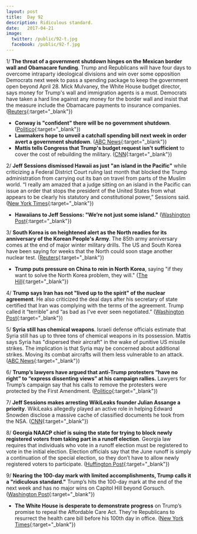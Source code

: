 ```yaml
---
layout: post
title:  Day 92
description: Ridiculous standard.
date:   2017-04-21
image:
  twitter: /public/92-t.jpg
  facebook: /public/92-f.jpg
---
```


1/ **The threat of a government shutdown hinges on the Mexican border wall and Obamacare funding**. Trump and Republicans will have four days to overcome intraparty ideological divisions and win over some opposition Democrats next week to pass a spending package to keep the government open beyond April 28. Mick Mulvaney, the White House budget director, says money for Trump's wall and immigration agents is a must. Democrats have taken a hard line against any money for the border wall and insist that the measure include the Obamacare payments to insurance companies. ([Reuters](http://www.reuters.com/article/us-usa-budget-idUSKBN17N1LK){:target="_blank"})

* **Conway is "confident" there will be no government shutdown**. ([Politico](http://www.politico.com/story/2017/04/21/government-shutdown-kellyanne-conway-237452){:target="_blank"})
* **Lawmakers hope to unveil a catchall spending bill next week in order avert a government shutdown**. ([ABC News](http://abcnews.go.com/Politics/wireStory/trumps-budget-chief-money-border-wall-46930632){:target="_blank"})
* **Mattis tells Congress that Trump's budget request isn't sufficient** to cover the cost of rebuilding the military. ([CNN](http://www.cnn.com/2017/04/21/politics/mattis-military-spending-trump-budget/index.html){:target="_blank"})

2/ **Jeff Sessions dismissed Hawaii as just "an island in the Pacific"** while criticizing a Federal District Court ruling last month that blocked the Trump administration from carrying out its ban on travel from parts of the Muslim world. “I really am amazed that a judge sitting on an island in the Pacific can issue an order that stops the president of the United States from what appears to be clearly his statutory and constitutional power,” Sessions said. ([New York Times](https://www.nytimes.com/2017/04/20/us/politics/jeff-sessions-judge-hawaii-pacific-island.html){:target="_blank"})

* **Hawaiians to Jeff Sessions: "We’re not just some island."** ([Washington Post](https://www.washingtonpost.com/news/morning-mix/wp/2017/04/21/hawaiians-to-jeff-sessions-were-not-just-some-island/){:target="_blank"})

3/ **South Korea is on heightened alert as the North readies for its anniversary of the Korean People's Army**. The 85th army anniversary comes at the end of major winter military drills. The US and South Korea have been saying for weeks that the North could soon stage another nuclear test. ([Reuters](http://www.reuters.com/article/us-northkorea-usa-idUSKBN17N0CE){:target="_blank"})

* **Trump puts pressure on China to rein in North Korea**, saying "if they want to solve the North Korea problem, they will." ([The Hill](http://thehill.com/homenews/administration/329852-trump-if-china-wants-to-solve-north-korean-problem-they-will){:target="_blank"})

4/ **Trump says Iran has not "lived up to the spirit" of the nuclear agreement**. He also criticized the deal days after his secretary of state certified that Iran was complying with the terms of the agreement. Trump called it “terrible” and “as bad as I've ever seen negotiated.” ([Washington Post](https://www.washingtonpost.com/news/post-politics/wp/2017/04/20/trump-says-iran-has-not-lived-up-to-the-spirit-of-the-nuclear-agreement/){:target="_blank"})

5/ **Syria still has chemical weapons**. Israeli defense officials estimate that Syria still has up to three tons of chemical weapons in its possession. Mattis says Syria has "dispersed their aircraft" in the wake of punitive US missile strikes. The implication is that Syria may be concerned about additional strikes. Moving its combat aircrafts will them less vulnerable to an attack. ([ABC News](http://abcnews.go.com/International/wireStory/us-defense-secy-mattis-syria-chemical-weapons-46931091){:target="_blank"})

6/ **Trump’s lawyers have argued that anti-Trump protesters “have no right” to “express dissenting views” at his campaign rallies.** Lawyers for Trump’s campaign say that his calls to remove the protesters were protected by the First Amendment. ([Politico](http://www.politico.com/story/2017/04/20/donald-trump-protest-rallies-speech-237431){:target="_blank"})

7/ **Jeff Sessions makes arresting WikiLeaks founder Julian Assange a priority**. WikiLeaks allegedly played an active role in helping Edward Snowden disclose a massive cache of classified documents he took from the NSA. ([CNN](http://www.cnn.com/2017/04/20/politics/julian-assange-wikileaks-us-charges/index.html){:target="_blank"})

8/ **Georgia NAACP chief is suing the state for trying to block newly registered voters from taking part in a runoff election**. Georgia law requires that individuals who vote in a runoff election must be registered to vote in the initial election. Election officials say that the June runoff is simply a continuation of the special election, so they don’t have to allow newly registered voters to participate. ([Huffington Post](http://www.huffingtonpost.com/entry/georgia-voter-registration-runoff-ossoff_us_58f90c7ce4b06b9cb91505f8){:target="_blank"})

9/ **Nearing the 100-day mark with limited accomplishments, Trump calls it a "ridiculous standard."** Trump’s hits the 100-day mark at the end of the next week and has no major wins on Capitol Hill beyond Gorsuch. ([Washington Post](https://www.washingtonpost.com/news/post-politics/wp/2017/04/21/nearing-the-100-day-mark-with-limited-accomplishments-trump-calls-it-a-ridiculous-standard/){:target="_blank"})

* **The White House is desperate to demonstrate progress** on Trump’s promise to repeal the Affordable Care Act. They're Republicans to resurrect the health care bill before his 100th day in office. ([New York Times](https://www.nytimes.com/2017/04/20/us/politics/affordable-care-act-house-republicans-trump.html){:target="_blank"})
